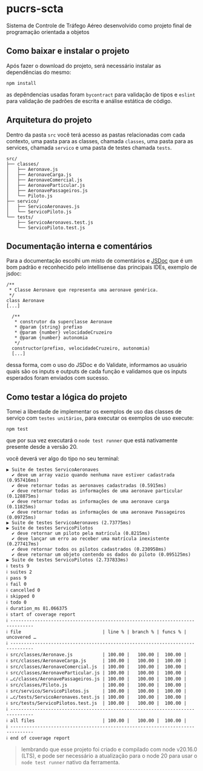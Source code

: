# pucrs-scta
Sistema de Controle de Tráfego Aéreo desenvolvido como projeto final de programação orientada a objetos


## Como baixar e instalar o projeto

Após fazer o download do projeto, será necessário instalar as dependências do mesmo:

```
npm install
```

as depêndencias usadas foram `bycontract` para validação de tipos e `eslint` para validação de padrões de escrita e análise estática de código.

## Arquitetura do projeto

Dentro da pasta `src` você terá acesso as pastas relacionadas com cada contexto, uma pasta para as classes, chamada `classes`, uma pasta para as services, chamada `servico` e uma pasta de testes chamada `tests`.

```
src/
├── classes/
│   ├── Aeronave.js
│   ├── AeronaveCarga.js
│   ├── AeronaveComercial.js
│   ├── AeronaveParticular.js
│   ├── AeronavePassageiros.js
│   └── Piloto.js
├── servico/
│   ├── ServicoAeronaves.js
│   └── ServicoPiloto.js
└── tests/
    ├── ServicoAeronaves.test.js
    └── ServicoPiloto.test.js
```

## Documentação interna e comentários

Para a documentação escolhi um misto de comentários e [JSDoc](https://jsdoc.app/about-getting-started) que é um bom padrão e reconhecido pelo intellisense das principais IDEs, exemplo de jsdoc:

```
/**
 * Classe Aeronave que representa uma aeronave genérica.
 */
class Aeronave
[...]

  /**
   * construtor da superclasse Aeronave
   * @param {string} prefixo 
   * @param {number} velocidadeCruzeiro 
   * @param {number} autonomia 
   */
  constructor(prefixo, velocidadeCruzeiro, autonomia)
  [...]
```

dessa forma, com o uso do JSDoc e do Validate, informamos ao usuário quais são os inputs e outputs de cada função e validamos que os inputs esperados foram enviados com sucesso.

## Como testar a lógica do projeto

Tomei a liberdade de implementar os exemplos de uso das classes de serviço com `testes unitários`, para executar os exemplos de uso execute: 

```
npm test
```

que por sua vez executará o `node test runner` que está nativamente presente desde a versão 20.

você deverá ver algo do tipo no seu terminal:

```
▶ Suite de testes ServicoAeronaves
  ✔ deve um array vazio quando nenhuma nave estiver cadastrada (0.957416ms)
  ✔ deve retornar todas as aeronaves cadastradas (0.5915ms)
  ✔ deve retornar todas as informações de uma aeronave particular (0.128875ms)
  ✔ deve retornar todas as informações de uma aeronave carga (0.11825ms)
  ✔ deve retornar todas as informações de uma aeronave Passageiros (0.09725ms)
▶ Suite de testes ServicoAeronaves (2.73775ms)
▶ Suite de testes ServicoPilotos
  ✔ deve retornar um piloto pela matrícula (0.8215ms)
  ✔ deve lançar um erro ao receber uma matrícula inexistente (0.277417ms)
  ✔ deve retornar todos os pilotos cadastrados (0.230958ms)
  ✔ deve retornar um objeto contendo os dados do piloto (0.095125ms)
▶ Suite de testes ServicoPilotos (2.737833ms)
ℹ tests 9
ℹ suites 2
ℹ pass 9
ℹ fail 0
ℹ cancelled 0
ℹ skipped 0
ℹ todo 0
ℹ duration_ms 81.066375
ℹ start of coverage report
ℹ ------------------------------------------------------------------------------
ℹ file                              | line % | branch % | funcs % | uncovered …
ℹ ------------------------------------------------------------------------------
ℹ src/classes/Aeronave.js           | 100.00 |   100.00 |  100.00 | 
ℹ src/classes/AeronaveCarga.js      | 100.00 |   100.00 |  100.00 | 
ℹ src/classes/AeronaveComercial.js  | 100.00 |   100.00 |  100.00 | 
ℹ src/classes/AeronaveParticular.js | 100.00 |   100.00 |  100.00 | 
ℹ …c/classes/AeronavePassageiros.js | 100.00 |   100.00 |  100.00 | 
ℹ src/classes/Piloto.js             | 100.00 |   100.00 |  100.00 | 
ℹ src/servico/ServicoPilotos.js     | 100.00 |   100.00 |  100.00 | 
ℹ …c/tests/ServicoAeronaves.test.js | 100.00 |   100.00 |  100.00 | 
ℹ src/tests/ServicoPilotos.test.js  | 100.00 |   100.00 |  100.00 | 
ℹ ------------------------------------------------------------------------------
ℹ all files                         | 100.00 |   100.00 |  100.00 |
ℹ ------------------------------------------------------------------------------
ℹ end of coverage report

```

> lembrando que esse projeto foi criado e compilado com node v20.16.0 (LTS), e pode ser necessário a atualização para o node 20 para usar o `node test runner` nativo da ferramenta.